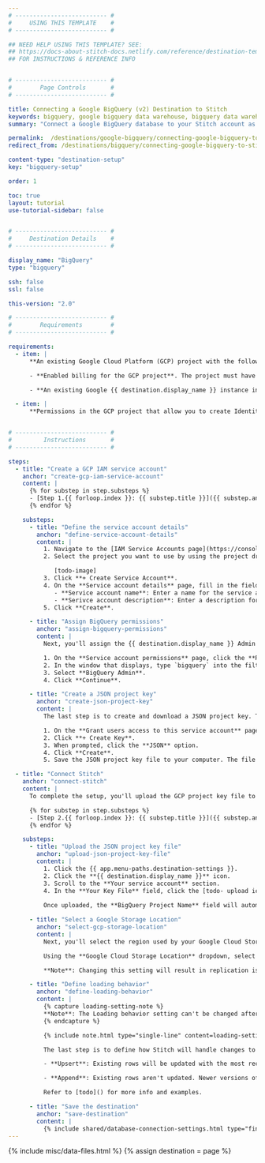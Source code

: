 ```yaml
---
# -------------------------- #
#     USING THIS TEMPLATE    #
# -------------------------- #

## NEED HELP USING THIS TEMPLATE? SEE:
## https://docs-about-stitch-docs.netlify.com/reference/destination-templates/destination-setup/
## FOR INSTRUCTIONS & REFERENCE INFO


# -------------------------- #
#        Page Controls       #
# -------------------------- #

title: Connecting a Google BigQuery (v2) Destination to Stitch
keywords: bigquery, google bigquery data warehouse, bigquery data warehouse, bigquery etl, etl to bigquery, bigquery destination
summary: "Connect a Google BigQuery database to your Stitch account as a destination."

permalink:  /destinations/google-bigquery/connecting-google-bigquery-to-stitch
redirect_from: /destinations/bigquery/connecting-google-bigquery-to-stitch

content-type: "destination-setup"
key: "bigquery-setup"

order: 1

toc: true
layout: tutorial
use-tutorial-sidebar: false


# -------------------------- #
#     Destination Details    #
# -------------------------- #

display_name: "BigQuery"
type: "bigquery"

ssh: false
ssl: false

this-version: "2.0"

# -------------------------- #
#        Requirements        #
# -------------------------- #

requirements:
  - item: |
      **An existing Google Cloud Platform (GCP) project with the following setup:**

      - **Enabled billing for the GCP project**. The project must have [billing enabled and an attached credit card]({{ site.data.destinations.resource-links[destination.type]enable-billing }}). This is required for Stitch to successfully load data.

      - **An existing Google {{ destination.display_name }} instance in the GCP project.** Stitch will not create an instance for you.

  - item: |
      **Permissions in the GCP project that allow you to create Identity Access Management (IAM) service accounts.** Stitch uses a service account during the replication process to load data into {{ destination.display_name }}. Refer to [Google's documentation]({{ site.data.destinations.resource-links.bigquery.service-accounts }}){:target="new"} for more info about service accounts and the permissions required to create them.


# -------------------------- #
#         Instructions       #
# -------------------------- #

steps:
  - title: "Create a GCP IAM service account"
    anchor: "create-gcp-iam-service-account"
    content: |
      {% for substep in step.substeps %}
      - [Step 1.{{ forloop.index }}: {{ substep.title }}]({{ substep.anchor }})
      {% endfor %}

    substeps:
      - title: "Define the service account details"
        anchor: "define-service-account-details"
        content: |
          1. Navigate to the [IAM Service Accounts page](https://console.cloud.google.com/iam-admin/serviceaccounts){:target="new"} in the GCP console.
          2. Select the project you want to use by using the project dropdown menu, located near the top left corner of the page:

             [todo-image]
          3. Click **+ Create Service Account**.
          4. On the **Service account details** page, fill in the field as follows:
             - **Service account name**: Enter a name for the service account. For example: `Stitch`
             - **Serivce account description**: Enter a description for the service account. For example: `Used to load Stitch data into BigQuery`
          5. Click **Create**.

      - title: "Assign BigQuery permissions"
        anchor: "assign-bigquery-permissions"
        content: |
          Next, you'll assign the {{ destination.display_name }} Admin role to the service account. This is required to successfully load data into {{ destination.display_name }}.

          1. On the **Service account permissions** page, click the **Role** field.
          2. In the window that displays, type `bigquery` into the filter/search field.
          3. Select **BigQuery Admin**.
          4. Click **Continue**.

      - title: "Create a JSON project key"
        anchor: "create-json-project-key"
        content: |
          The last step is to create and download a JSON project key. The project key file contains information about the project, which Stitch will use to complete the setup.

          1. On the **Grant users access to this service account** page, scroll to the **Create key** section.
          2. Click **+ Create Key**.
          3. When prompted, click the **JSON** option.
          4. Click **Create**.
          5. Save the JSON project key file to your computer. The file will be downloaded to the location you specify (if prompted), or the default download location defined for the web browser you're currently using.

  - title: "Connect Stitch"
    anchor: "connect-stitch"
    content: |
      To complete the setup, you'll upload the GCP project key file to Stitch and define settings for your {{ destination.display_name }} destination:

      {% for substep in step.substeps %}
      - [Step 2.{{ forloop.index }}: {{ substep.title }}]({{ substep.anchor }})
      {% endfor %}

    substeps:
      - title: "Upload the JSON project key file"
        anchor: "upload-json-project-key-file"
        content: |
          1. Click the {{ app.menu-paths.destination-settings }}.
          2. Click the **{{ destination.display_name }}** icon.
          3. Scroll to the **Your service account** section.
          4. In the **Your Key File** field, click the [todo- upload icon] and locate the JSON project key file you created in [Step 1.3](#create-json-project-key).
          
          Once uploaded, the **BigQuery Project Name** field will automatically populate with the name of the GCP project in the JSON project key file.

      - title: "Select a Google Storage Location"
        anchor: "select-gcp-storage-location"
        content: |
          Next, you'll select the region used by your Google Cloud Storage (GCS) [todo]. This setting determines the region of the internal [Google Storage Bucket](https://cloud.google.com/storage/docs/key-terms#buckets){:target="new"} Stitch uses during the replication process.

          Using the **Google Cloud Storage Location** dropdown, select your GCS region. Refer to [todo]() for the list of regions this version of the {{ destination.display_name }} destination supports.

          **Note**: Changing this setting will result in replication issues if data migration isn't completed correctly. Refer to [todo]() for more info.

      - title: "Define loading behavior"
        anchor: "define-loading-behavior"
        content: |
          {% capture loading-setting-note %}
          **Note**: The Loading behavior setting can't be changed after the destination is created. To change {{ destination.display_name }} loading behavior, you'll need to [delete and re-create the destination]({{ link.destinations.switch-destinations | prepend: site.baseurl }}).
          {% endcapture %}

          {% include note.html type="single-line" content=loading-setting-note %}

          The last step is to define how Stitch will handle changes to existing records in your {{ destination.display_name }} destination:

          - **Upsert**: Existing rows will be updated with the most recent version of the record from the source. With this option, only the most recent version of a record will exist in {{ destination.display_name }}. 

          - **Append**: Existing rows aren't updated. Newer versions of existing records are added as new rows to the end of tables. With this option, many versions of the record will exist in {{ destination.display_name }}, capturing how a record changed over time.

          Refer to [todo]() for more info and examples.

      - title: "Save the destination"
        anchor: "save-destination"
        content: |
          {% include shared/database-connection-settings.html type="finish-up" %}
---
```

{% include misc/data-files.html %}
{% assign destination = page %}